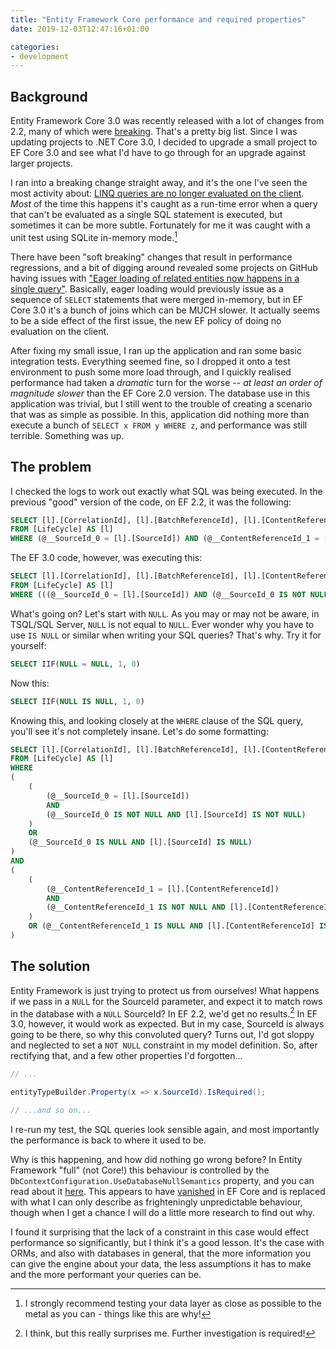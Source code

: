 ```yaml
---
title: "Entity Framework Core performance and required properties"
date: 2019-12-03T12:47:16+01:00

categories:
- development
---
```


## Background

Entity Framework Core 3.0 was recently released with a lot of changes from 2.2, many of which were [breaking](https://docs.microsoft.com/en-us/ef/core/what-is-new/ef-core-3.0/breaking-changes). That's a pretty big list. Since I was updating projects to .NET Core 3.0, I decided to upgrade a small project to EF Core 3.0 and see what I'd have to go through for an upgrade against larger projects.

I ran into a breaking change straight away, and it's the one I've seen the most activity about: [LINQ queries are no longer evaluated on the client](https://docs.microsoft.com/en-us/ef/core/what-is-new/ef-core-3.0/breaking-changes#linq-queries-are-no-longer-evaluated-on-the-client). _Most_ of the time this happens it's caught as a run-time error when a query that can't be evaluated as a single SQL statement is executed, but sometimes it can be more subtle. Fortunately for me it was caught with a unit test using SQLite in-memory mode.[^1]

There have been "soft breaking" changes that result in performance regressions, and a bit of digging around revealed some projects on GitHub having issues with ["Eager loading of related entities now happens in a single query"](https://docs.microsoft.com/en-us/ef/core/what-is-new/ef-core-3.0/breaking-changes#eager-loading-single-query). Basically, eager loading would previously issue as a sequence of `SELECT` statements that were merged in-memory, but in EF Core 3.0 it's a bunch of joins which can be MUCH slower. It actually seems to be a side effect of the first issue, the new EF policy of doing no evaluation on the client.

After fixing my small issue, I ran up the application and ran some basic integration tests. Everything seemed fine, so I dropped it onto a test environment to push some more load through, and I quickly realised performance had taken a _dramatic_ turn for the worse -- _at least an order of magnitude slower_ than the EF Core 2.0 version. The database use in this application was trivial, but I still went to the trouble of creating a scenario that was as simple as possible. In this, application did nothing more than execute a bunch of `SELECT x FROM y WHERE z`, and performance was still terrible. Something was up.

## The problem

I checked the logs to work out exactly what SQL was being executed. In the previous "good" version of the code, on EF 2.2, it was the following:

``` sql
SELECT [l].[CorrelationId], [l].[BatchReferenceId], [l].[ContentReferenceId], [l].[CurrentState], [l].[RowVersion], [l].[SourceId], [l].[StoredAt], [l].[Version]
FROM [LifeCycle] AS [l]
WHERE (@__SourceId_0 = [l].[SourceId]) AND (@__ContentReferenceId_1 = [l].[ContentReferenceId])
```

The EF 3.0 code, however, was executing this:

``` sql
SELECT [l].[CorrelationId], [l].[BatchReferenceId], [l].[ContentReferenceId], [l].[CurrentState], [l].[RowVersion], [l].[SourceId], [l].[StoredOrResentAt], [l].[Version]
FROM [LifeCycle] AS [l]
WHERE (((@__SourceId_0 = [l].[SourceId]) AND (@__SourceId_0 IS NOT NULL AND [l].[SourceId] IS NOT NULL)) OR (@__SourceId_0 IS NULL AND [l].[SourceId] IS NULL)) AND (((@__ContentReferenceId_1 = [l].[ContentReferenceId]) AND (@__ContentReferenceId_1 IS NOT NULL AND [l].[ContentReferenceId] IS NOT NULL)) OR (@__ContentReferenceId_1 IS NULL AND [l].[ContentReferenceId] IS NULL))
```

What's going on? Let's start with `NULL`. As you may or may not be aware, in TSQL/SQL Server, `NULL` is not equal to `NULL`. Ever wonder why you have to use `IS NULL` or similar when writing your SQL queries? That's why. Try it for yourself:

``` sql
SELECT IIF(NULL = NULL, 1, 0)
```

Now this:

``` sql
SELECT IIF(NULL IS NULL, 1, 0)
```

Knowing this, and looking closely at the `WHERE` clause of the SQL query, you'll see it's not completely insane. Let's do some formatting:

``` sql
SELECT [l].[CorrelationId], [l].[BatchReferenceId], [l].[ContentReferenceId], [l].[CurrentState], [l].[RowVersion], [l].[SourceId], [l].[StoredOrResentAt], [l].[Version]
FROM [LifeCycle] AS [l]
WHERE 
(
    (
        (@__SourceId_0 = [l].[SourceId])
        AND
        (@__SourceId_0 IS NOT NULL AND [l].[SourceId] IS NOT NULL)
    )
    OR 
    (@__SourceId_0 IS NULL AND [l].[SourceId] IS NULL)
) 
AND 
(
    (
        (@__ContentReferenceId_1 = [l].[ContentReferenceId]) 
        AND
        (@__ContentReferenceId_1 IS NOT NULL AND [l].[ContentReferenceId] IS NOT NULL)
    ) 
    OR (@__ContentReferenceId_1 IS NULL AND [l].[ContentReferenceId] IS NULL)
)
```

## The solution

Entity Framework is just trying to protect us from ourselves! What happens if we pass in a `NULL` for the SourceId parameter, and expect it to match rows in the database with a `NULL` SourceId? In EF 2.2, we'd get no results.[^2] In EF 3.0, however, it would work as expected. But in my case, SourceId is always going to be there, so why this convoluted query? Turns out, I'd got sloppy and neglected to set a `NOT NULL` constraint in my model definition. So, after rectifying that, and a few other properties I'd forgotten...

``` cs
// ...

entityTypeBuilder.Property(x => x.SourceId).IsRequired();

// ...and so on...
```

I re-run my test, the SQL queries look sensible again, and most importantly the performance is back to where it used to be.

Why is this happening, and how did nothing go wrong before? In Entity Framework "full" (not Core!) this behaviour is controlled by the `DbContextConfiguration.UseDatabaseNullSemantics` property, and you can read about it [here](https://docs.microsoft.com/en-us/dotnet/api/system.data.entity.infrastructure.dbcontextconfiguration.usedatabasenullsemantics?view=entity-framework-6.2.0). This appears to have [vanished](https://docs.microsoft.com/en-us/dotnet/api/microsoft.entityframeworkcore.dbcontextoptionsbuilder?view=efcore-3.0) in EF Core and is replaced with what I can only describe as frighteningly unpredictable behaviour, though when I get a chance I will do a little more research to find out why.

I found it surprising that the lack of a constraint in this case would effect performance so significantly, but I think it's a good lesson. It's the case with ORMs, and also with databases in general, that the more information you can give the engine about your data, the less assumptions it has to make and the more performant your queries can be.

[^1]: I strongly recommend testing your data layer as close as possible to the metal as you can - things like this are why!
[^2]: I think, but this really surprises me. Further investigation is required!